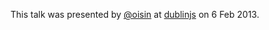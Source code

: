This talk was presented by [@oisin](http://twitter.com/oisin) at [dublinjs](http://dublinjs.org) on 6 Feb 2013.
